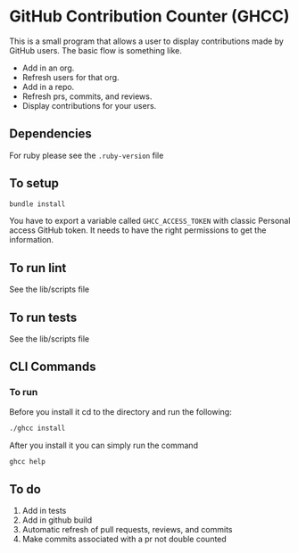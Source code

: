 # GitHub Contribution Counter (GHCC)
This is a small program that allows a user to display contributions made by GitHub users.
The basic flow is something like.
- Add in an org.
- Refresh users for that org.
- Add in a repo.
- Refresh prs, commits, and reviews.
- Display contributions for your users.

## Dependencies
For ruby please see the `.ruby-version` file
## To setup
```sh
bundle install
```
You have to export a variable called `GHCC_ACCESS_TOKEN` with classic Personal access GitHub token.
It needs to have the right permissions to get the information.

## To run lint
See the lib/scripts file

## To run tests
See the lib/scripts file

## CLI Commands
### To run
Before you install it cd to the directory and run the following: 
```sh
./ghcc install
```
After you install it you can simply run the command
```sh
ghcc help
```

## To do
1. Add in tests
2. Add in github build
3. Automatic refresh of pull requests, reviews, and commits
4. Make commits associated with a pr not double counted
